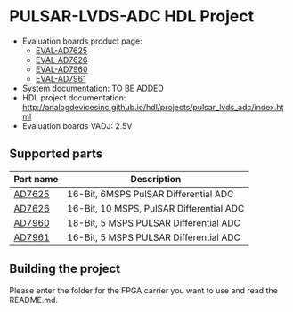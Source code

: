 # PULSAR-LVDS-ADC HDL Project

- Evaluation boards product page:
  - [EVAL-AD7625](https://www.analog.com/eval-ad7625)
  - [EVAL-AD7626](https://www.analog.com/eval-ad7626)
  - [EVAL-AD7960](https://www.analog.com/eval-ad7960)
  - [EVAL-AD7961](https://www.analog.com/eval-ad7961)
- System documentation: TO BE ADDED
- HDL project documentation: http://analogdevicesinc.github.io/hdl/projects/pulsar_lvds_adc/index.html
- Evaluation boards VADJ: 2.5V

## Supported parts

| Part name                               | Description                                      |
|-----------------------------------------|--------------------------------------------------|
| [AD7625](https://www.analog.com/ad7625) | 16-Bit, 6MSPS PulSAR Differential ADC |
| [AD7626](https://www.analog.com/ad7626) | 16-Bit, 10 MSPS, PulSAR Differential ADC |
| [AD7960](https://www.analog.com/ad7960) | 18-Bit, 5 MSPS PULSAR Differential ADC |
| [AD7961](https://www.analog.com/ad7961) | 16-Bit, 5 MSPS PULSAR Differential ADC |

## Building the project

Please enter the folder for the FPGA carrier you want to use and read the README.md.
